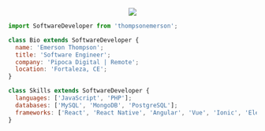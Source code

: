 <p align="center">
  <img src="https://github.com/thompsonemerson/thompsonemerson/raw/master/cover-thompson.png" />
</p>

```js
import SoftwareDeveloper from 'thompsonemerson';

class Bio extends SoftwareDeveloper {
  name: 'Emerson Thompson';
  title: 'Software Engineer';
  company: 'Pipoca Digital | Remote';
  location: 'Fortaleza, CE';
}

class Skills extends SoftwareDeveloper {
  languages: ['JavaScript', 'PHP'];
  databases: ['MySQL', 'MongoDB', 'PostgreSQL'];
  frameworks: ['React', 'React Native', 'Angular', 'Vue', 'Ionic', 'Electron'];
}
```
